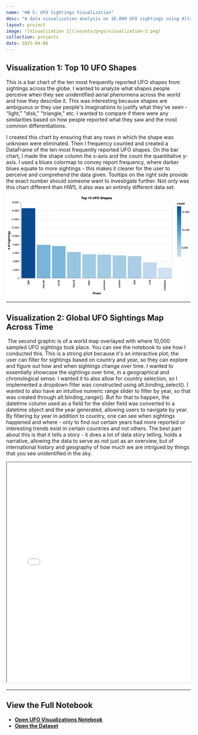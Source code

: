 ```yaml
---
name: "HW 5: UFO Sightings Visualization"
desc: "A data visualization analysis on 10,000 UFO sightings using Altair and Python"
layout: project
image: ![Visualization 2](/assets/pngs/visualization-2.png)
collection: projects
date: 2025-04-06
---
```


## Visualization 1: Top 10 UFO Shapes

This is a bar chart of the ten most frequently reported UFO shapes from sightings across the globe. I wanted to analyze what shapes people perceive when they see unidentified aerial phenomena across the world and how they describe it. This was interesting because shapes are ambiguous or they use people's imaginations to justify what they've seen - “light,” "disk," "triangle," etc. I wanted to compare if there were any similarities based on how people reported what they saw and the most common differentiations.

I created this chart by ensuring that any rows in which the shape was unknown were eliminated. Then I frequency counted and created a DataFrame of the ten most frequently reported UFO shapes. On the bar chart, I made the shape column the  x-axis and the count the quantitative y-axis. I used a blues colormap to convey report frequency, where darker blues equate to more sightings - this makes it clearer for the user to perceive and comprehend the data given. Tooltips on the right side provide the exact number should someone want to investigate further. Not only was this chart different than HW5, it also was an entirely different data set. 

![Visualization 2](/assets/pngs/visualization-2.png)

---

## Visualization 2: Global UFO Sightings Map Across Time

 The second graphic is of a world map overlayed with where 10,000 sampled UFO sightings took place. You can see the notebook to see how I conducted this. This is a strong plot because it's an interactive plot; the user can filter for sightings based on country and year, so they can explore and figure out how and when sightings change over time. I wanted to essentially showcase the sightings over time, in a geographical and chronological sense. I wanted it to also allow for country selection, so I implemented a dropdown filter was constructed using alt.binding_select(). I wanted to also have an intuitive numeric range slider to filter by year, so that was created through alt.binding_range(). But for that to happen, the datetime column used as a field for the slider field was converted to a datetime object and the year generated, allowing users to navigate by year. By filtering by year in addition to country, one can see when sightings happened and where - only to find out certain years had more reported or interesting trends exist in certain countries and not others. The best part about this is that it tells a story - it does a lot of data story telling, holds a narrative, allowing the data to serve as not just as an overview, but of international history and geography of how much we are intrigued by things that you see unidentified in the sky.
 
<iframe src="/assets/pngs/visualization.html" width="100%" height="600"></iframe>

---

## View the Full Notebook

- [**Open UFO Visualizations Notebook**](https://github.com/aleebe21/aleebe21.github.io/blob/main/_projects/ufo_visualizations.ipynb)
- [**Open the Dataset**](https://github.com/UIUC-iSchool-DataViz/is445_data/raw/main/ufo-scrubbed-geocoded-time-standardized-00.csv)
